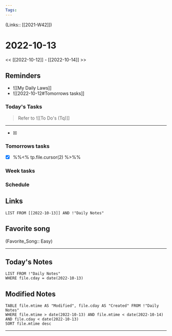 ```yaml
---
Tags:
---
```

(Links:: [[2021-W42]])

# 2022-10-13
<< [[2022-10-12]] - [[2022-10-14]] >>
## Reminders
- ![[My Daily Laws]]
- ![[2022-10-12#Tomorrows tasks]]
### Today's Tasks
> Refer to ![[To Do's (Tq)]]
---
- [x] 



### Tomorrows tasks
- [x] %%<% tp.file.cursor(2) %>%%
### Week tasks
### Schedule

## Links
```dataview
LIST FROM [[2022-10-13]] AND !"Daily Notes"
```
## Favorite song
(Favorite_Song:: Easy)
___
## Today's Notes
```dataview
LIST FROM !"Daily Notes"
WHERE file.cday = date(2022-10-13)
```
## Modified Notes
```dataview
TABLE file.mtime AS "Modified", file.cday AS "Created" FROM !"Daily Notes" 
WHERE file.mtime > date(2022-10-13) AND file.mtime < date(2022-10-14) AND file.cday < date(2022-10-13)
SORT file.mtime desc
```
___
